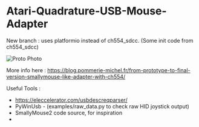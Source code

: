 # Atari-Quadrature-USB-Mouse-Adapter

New branch : uses platformio instead of ch554_sdcc. (Some init code from ch554_sdcc)

![Proto Photo](https://github.com/jjmz/Atari-Quadrature-USB-Mouse-Adapter/blob/v2-platformio/doc/IMG_20210419_173230.jpg)

More info here : https://blog.pommerie-michel.fr/from-prototype-to-final-version-smallymouse-like-adapter-with-ch554/

Useful Tools :

- https://eleccelerator.com/usbdescreqparser/
- PyWinUsb - (examples/raw_data.py to check raw HID joystick output)
- SmallyMouse2 code source, for inspiration
- 
